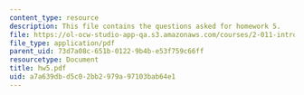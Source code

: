 ```yaml
---
content_type: resource
description: This file contains the questions asked for homework 5.
file: https://ol-ocw-studio-app-qa.s3.amazonaws.com/courses/2-011-introduction-to-ocean-science-and-engineering-spring-2006/a7a639dbd5c02bb2979a97103bab64e1_hw5.pdf
file_type: application/pdf
parent_uid: 73d7a08c-651b-0122-9b4b-e53f759c66ff
resourcetype: Document
title: hw5.pdf
uid: a7a639db-d5c0-2bb2-979a-97103bab64e1
---
```

